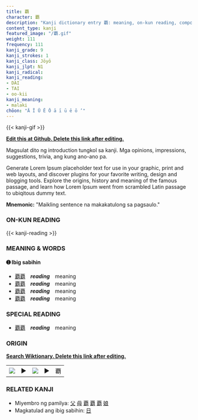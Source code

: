 ```yaml
---
title: 覇
character: 覇
description: "Kanji dictionary entry 覇: meaning, on-kun reading, compounds, origin, related kanji"
content_type: kanji
featured_image: "/覇.gif"
weight: 111
frequency: 111
kanji_grade: 9
kanji_strokes: 1
kanji_class: Jōyō
kanji_jlpt: N1
kanji_radical: 
kanji_reading: 
- DAI
- TAI
- oo-kii
kanji_meaning:
- malaki
chōon: "Ā Ī Ū Ē Ō ā ī ū ē ō ’"
---
```

[//]: # (Don't edit the line below. Kanji animated GIF code is automatically generated.)
{{< kanji-gif >}}

[//]: # (Edit below this line.)

**[Edit this at Github. Delete this link after editing.](https://github.com/tim0g/tim/tree/main/content/kanji/覇/index.md)**

Magsulat dito ng introduction tungkol sa kanji. Mga opinions, impressions, suggestions, trivia, ang kung ano-ano pa.

Generate Lorem Ipsum placeholder text for use in your graphic, print and web layouts, and discover plugins for your favorite writing, design and blogging tools. Explore the origins, history and meaning of the famous passage, and learn how Lorem Ipsum went from scrambled Latin passage to ubiqitous dummy text.
 
**Mnemonic:** "Maikling sentence na makakatulong sa pagsaulo."

### ON-KUN READING

[//]: # (Don't edit the line below. ON-KUN READING code is automatically generated.)
{{< kanji-reading >}}

### MEANING & WORDS

#### ➊ **Ibig sabihin**
  - [覇](../覇)[覇](../覇)　***reading***　meaning
  - [覇](../覇)[覇](../覇)　***reading***　meaning
  - [覇](../覇)[覇](../覇)　***reading***　meaning
  - [覇](../覇)[覇](../覇)　***reading***　meaning

### SPECIAL READING
  - [覇](../覇)[覇](../覇)　***reading***　meaning

### ORIGIN

**[Search Wiktionary. Delete this link after editing.](https://wiktionary.org/wiki/覇)**
<table class="kanji-table"><tr><td>
<img src="60px-覇-bronze.svg.png">
</td><td>▶</td><td>
<img src="60px-覇-oracle.svg.png">
</td><td>▶</td>
<td class="kanji-origin">覇</td>
</tr></table>

### RELATED KANJI
- Miyembro ng pamilya: [父](../父) [母](../母) [覇](../覇) [覇](../覇) [覇](../覇) [娘](../娘)
- Magkatulad ang ibig sabihin: [日](../日)
